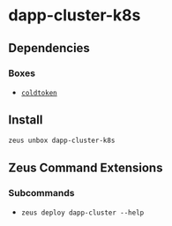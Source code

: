 
dapp-cluster-k8s 
====================




## Dependencies
### Boxes
* [`coldtoken`](coldtoken.md)




## Install
```bash
zeus unbox dapp-cluster-k8s
```


## Zeus Command Extensions

### Subcommands
* ```zeus deploy dapp-cluster --help```
